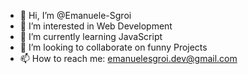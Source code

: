 - 👋 Hi, I’m @Emanuele-Sgroi
- 👀 I’m interested in Web Development
- 🌱 I’m currently learning JavaScript
- 💞️ I’m looking to collaborate on funny Projects
- 📫 How to reach me: emanuelesgroi.dev@gmail.com

<!---
Emanuele-Sgroi/Emanuele-Sgroi is a ✨ special ✨ repository because its `README.md` (this file) appears on your GitHub profile.
You can click the Preview link to take a look at your changes.
--->
